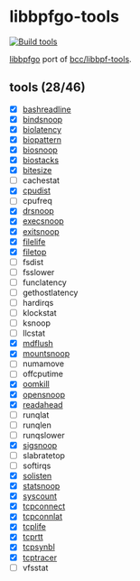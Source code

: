 # libbpfgo-tools

[![Build tools](https://github.com/mozillazg/libbpfgo-tools/actions/workflows/build.yml/badge.svg?branch=master)](https://github.com/mozillazg/libbpfgo-tools/actions/workflows/build.yml)

[libbpfgo](https://github.com/aquasecurity/libbpfgo) port of [bcc/libbpf-tools](https://github.com/iovisor/bcc/tree/master/libbpf-tools).


## tools (28/46)

* [x] [bashreadline](./tools/bashreadline)
* [x] [bindsnoop](./tools/bindsnoop)
* [x] [biolatency](./tools/biolatency)
* [x] [biopattern](./tools/biopattern)
* [x] [biosnoop](./tools/biosnoop)
* [x] [biostacks](./tools/biostacks)
* [x] [bitesize](./tools/bitesize)
* [ ] cachestat
* [x] [cpudist](./tools/cpudist)
* [ ] cpufreq
* [x] [drsnoop](./tools/drsnoop)
* [x] [execsnoop](./tools/execsnoop)
* [x] [exitsnoop](./tools/exitsnoop)
* [x] [filelife](./tools/filelife)
* [x] [filetop](./tools/filetop)
* [ ] fsdist
* [ ] fsslower
* [ ] funclatency
* [ ] gethostlatency
* [ ] hardirqs
* [ ] klockstat
* [ ] ksnoop
* [ ] llcstat
* [x] [mdflush](./tools/mdflush)
* [x] [mountsnoop](./tools/mountsnoop)
* [ ] numamove
* [ ] offcputime
* [x] [oomkill](./tools/oomkill)
* [x] [opensnoop](./tools/opensnoop)
* [x] [readahead](./tools/readahead)
* [ ] runqlat
* [ ] runqlen
* [ ] runqslower
* [x] [sigsnoop](./tools/sigsnoop)
* [ ] slabratetop
* [ ] softirqs
* [x] [solisten](./tools/solisten)
* [x] [statsnoop](./tools/statsnoop)
* [x] [syscount](./tools/syscount)
* [x] [tcpconnect](./tools/tcpconnect)
* [x] [tcpconnlat](./tools/tcpconnlat)
* [x] [tcplife](./tools/tcplife)
* [x] [tcprtt](./tools/tcprtt)
* [x] [tcpsynbl](./tools/tcpsynbl)
* [x] [tcptracer](./tools/tcptracer)
* [ ] vfsstat
